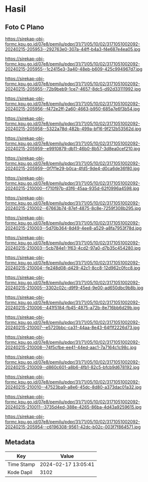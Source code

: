 # Hasil

## Foto C Plano

https://sirekap-obj-formc.kpu.go.id/07e8/pemilu/pdpr/31/71/05/10/02/3171051002092-20240215-205953--292763e0-307a-44ff-b4a3-f4e687e4ea05.jpg

https://sirekap-obj-formc.kpu.go.id/07e8/pemilu/pdpr/31/71/05/10/02/3171051002092-20240215-205955--1c2415e3-3a40-48eb-b609-425c994967d7.jpg

https://sirekap-obj-formc.kpu.go.id/07e8/pemilu/pdpr/31/71/05/10/02/3171051002092-20240215-205955--72b9beb9-1ce7-4657-8dc5-d92d33111992.jpg

https://sirekap-obj-formc.kpu.go.id/07e8/pemilu/pdpr/31/71/05/10/02/3171051002092-20240215-205956--f472e2ff-2a60-4663-b950-685a7e6f3b54.jpg

https://sirekap-obj-formc.kpu.go.id/07e8/pemilu/pdpr/31/71/05/10/02/3171051002092-20240215-205958--5322a78d-482b-499a-bf16-9f212b53562d.jpg

https://sirekap-obj-formc.kpu.go.id/07e8/pemilu/pdpr/31/71/05/10/02/3171051002092-20240215-205959--e9910879-db11-46b0-8b57-3d8ea0cef210.jpg

https://sirekap-obj-formc.kpu.go.id/07e8/pemilu/pdpr/31/71/05/10/02/3171051002092-20240215-205959--0f7f1e29-b0ca-4fd5-9de4-d0ca6de36f80.jpg

https://sirekap-obj-formc.kpu.go.id/07e8/pemilu/pdpr/31/71/05/10/02/3171051002092-20240215-210000--f710f97b-d3f6-45aa-935d-62f0996a4598.jpg

https://sirekap-obj-formc.kpu.go.id/07e8/pemilu/pdpr/31/71/05/10/02/3171051002092-20240215-210002--67663b74-87ef-4875-8c8e-7259f308b295.jpg

https://sirekap-obj-formc.kpu.go.id/07e8/pemilu/pdpr/31/71/05/10/02/3171051002092-20240215-210003--5d70b364-8d49-4ee8-a529-a8fa7953f78d.jpg

https://sirekap-obj-formc.kpu.go.id/07e8/pemilu/pdpr/31/71/05/10/02/3171051002092-20240215-210003--5cb784e1-1f63-4cd2-97a0-d7b35c454280.jpg

https://sirekap-obj-formc.kpu.go.id/07e8/pemilu/pdpr/31/71/05/10/02/3171051002092-20240215-210004--fe248d08-d429-42c1-8cc8-12d962c0fcc8.jpg

https://sirekap-obj-formc.kpu.go.id/07e8/pemilu/pdpr/31/71/05/10/02/3171051002092-20240215-210005--3302c02c-d9f9-45ed-9e00-ad650dbc9b8b.jpg

https://sirekap-obj-formc.kpu.go.id/07e8/pemilu/pdpr/31/71/05/10/02/3171051002092-20240215-210006--441f5184-fb45-4875-a72b-8e716bb6d29b.jpg

https://sirekap-obj-formc.kpu.go.id/07e8/pemilu/pdpr/31/71/05/10/02/3171051002092-20240215-210007--e5720bbc-ca31-44aa-8e43-64f1f2226d73.jpg

https://sirekap-obj-formc.kpu.go.id/07e8/pemilu/pdpr/31/71/05/10/02/3171051002092-20240215-210008--74f5cfbe-ee41-44ed-aac1-7a7164c1c98c.jpg

https://sirekap-obj-formc.kpu.go.id/07e8/pemilu/pdpr/31/71/05/10/02/3171051002092-20240215-210009--d860c601-a8b6-4fb1-82c5-bfcb9d678192.jpg

https://sirekap-obj-formc.kpu.go.id/07e8/pemilu/pdpr/31/71/05/10/02/3171051002092-20240215-210010--47523ba9-a8e6-45dc-8d80-a373dac01a32.jpg

https://sirekap-obj-formc.kpu.go.id/07e8/pemilu/pdpr/31/71/05/10/02/3171051002092-20240215-210011--3735d4ed-388e-4265-86ba-4d43a9259615.jpg

https://sirekap-obj-formc.kpu.go.id/07e8/pemilu/pdpr/31/71/05/10/02/3171051002092-20240215-205954--c6196308-9561-42dc-b02c-003f7f864571.jpg


## Metadata

| Key        | Value               |
| ---------- | ------------------- |
| Time Stamp | 2024-02-17 13:05:41 |
| Kode Dapil | 3102                |



